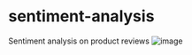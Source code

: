 # sentiment-analysis
Sentiment analysis on product reviews 
![image](https://github.com/user-attachments/assets/263e17f0-d374-4157-ba6d-99bcecf430ac)
